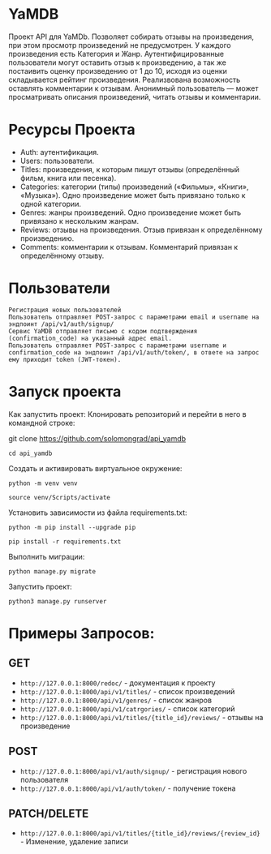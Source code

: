 # **YaMDB**
Проект API для YaMDb. Позволяет собирать отзывы на произведения, при этом просмотр произведений не предусмотрен. У каждого произведения есть Категория и Жанр. Аутентифицированные пользователи могут оставить отзыв к произведению, а так же постаивить оценку произведению от 1 до 10, исходя из оценки складывается рейтинг произведения. Реализвована возможность оставлять комментарии к отзывам. Анонимный пользователь — может просматривать описания произведений, читать отзывы и комментарии.
# **Ресурсы Проекта**
* Auth: аутентификация.
* Users: пользователи.
* Titles: произведения, к которым пишут отзывы (определённый фильм, книга или песенка).
* Categories: категории (типы) произведений («Фильмы», «Книги», «Музыка»). Одно произведение может быть привязано только к одной категории.
* Genres: жанры произведений. Одно произведение может быть привязано к нескольким жанрам.
* Reviews: отзывы на произведения. Отзыв привязан к определённому произведению.
* Comments: комментарии к отзывам. Комментарий привязан к определённому отзыву.

# **Пользователи**
    Регистрация новых пользователей
    Пользователь отправляет POST-запрос с параметрами email и username на эндпоинт /api/v1/auth/signup/
    Сервис YaMDB отправляет письмо с кодом подтверждения (confirmation_code) на указанный адрес email.
    Пользователь отправляет POST-запрос с параметрами username и confirmation_code на эндпоинт /api/v1/auth/token/, в ответе на запрос ему приходит token (JWT-токен).


# **Запуск проекта**
Как запустить проект:
Клонировать репозиторий и перейти в него в командной строке:

git clone https://github.com/solomongrad/api_yamdb
```
cd api_yamdb
```
Cоздать и активировать виртуальное окружение:

```
python -m venv venv
```
```
source venv/Scripts/activate
```
Установить зависимости из файла requirements.txt:

```
python -m pip install --upgrade pip
```
```
pip install -r requirements.txt
```
Выполнить миграции:

```
python manage.py migrate
```

Запустить проект:

```
python3 manage.py runserver
```  

# **Примеры Запросов:**
## **GET**
* ```http://127.0.0.1:8000/redoc/``` - документация к проекту
* ```http://127.0.0.1:8000/api/v1/titles/``` -  список произведений
* ```http://127.0.0.1:8000/api/v1/genres/``` - список жанров
* ```http://127.0.0.1:8000/api/v1/catrgories/``` - список категорий
* ```http://127.0.0.1:8000/api/v1/titles/{title_id}/reviews/``` - отзывы на произведение 

## **POST**
* ```http://127.0.0.1:8000/api/v1/auth/signup/``` - регистрация нового пользователя
* ```http://127.0.0.1:8000/api/v1/auth/token/``` - получение токена

## **PATCH/DELETE**
* ```http://127.0.0.1:8000/api/v1/titles/{title_id}/reviews/{review_id}``` - Изменение, удаление записи



